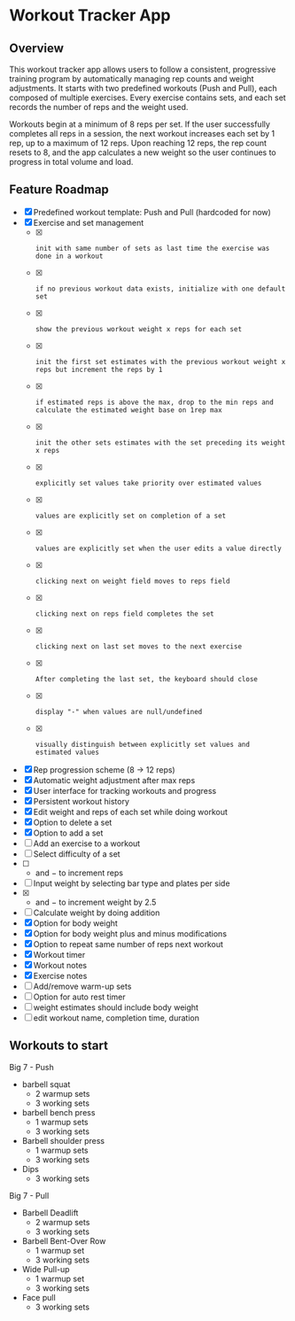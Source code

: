 # Workout Tracker App

## Overview

This workout tracker app allows users to follow a consistent, progressive training program by automatically managing rep counts and weight adjustments. It starts with two predefined workouts (Push and Pull), each composed of multiple exercises. Every exercise contains sets, and each set records the number of reps and the weight used.

Workouts begin at a minimum of 8 reps per set. If the user successfully completes all reps in a session, the next workout increases each set by 1 rep, up to a maximum of 12 reps. Upon reaching 12 reps, the rep count resets to 8, and the app calculates a new weight so the user continues to progress in total volume and load.

## Feature Roadmap

- [x] Predefined workout template: Push and Pull (hardcoded for now)
- [x] Exercise and set management
  - [x]     init with same number of sets as last time the exercise was done in a workout
  - [x]     if no previous workout data exists, initialize with one default set
  - [x]     show the previous workout weight x reps for each set
  - [x]     init the first set estimates with the previous workout weight x reps but increment the reps by 1
  - [x]     if estimated reps is above the max, drop to the min reps and calculate the estimated weight base on 1rep max
  - [x]     init the other sets estimates with the set preceding its weight x reps
  - [x]     explicitly set values take priority over estimated values
  - [x]     values are explicitly set on completion of a set
  - [x]     values are explicitly set when the user edits a value directly
  - [x]     clicking next on weight field moves to reps field
  - [x]     clicking next on reps field completes the set
  - [x]     clicking next on last set moves to the next exercise
  - [x]     After completing the last set, the keyboard should close
  - [x]     display "-" when values are null/undefined
  - [x]     visually distinguish between explicitly set values and estimated values
- [x] Rep progression scheme (8 → 12 reps)
- [x] Automatic weight adjustment after max reps
- [x] User interface for tracking workouts and progress
- [x] Persistent workout history
- [x] Edit weight and reps of each set while doing workout
- [x] Option to delete a set
- [x] Option to add a set
- [ ] Add an exercise to a workout
- [ ] Select difficulty of a set
- [ ] - and − to increment reps
- [ ] Input weight by selecting bar type and plates per side
- [x] - and − to increment weight by 2.5
- [ ] Calculate weight by doing addition
- [x] Option for body weight
- [x] Option for body weight plus and minus modifications
- [x] Option to repeat same number of reps next workout
- [x] Workout timer
- [x] Workout notes
- [x] Exercise notes
- [ ] Add/remove warm-up sets
- [ ] Option for auto rest timer
- [ ] weight estimates should include body weight
- [ ] edit workout name, completion time, duration

## Workouts to start

Big 7 - Push

- barbell squat
  - 2 warmup sets
  - 3 working sets
- barbell bench press
  - 1 warmup sets
  - 3 working sets
- Barbell shoulder press
  - 1 warmup sets
  - 3 working sets
- Dips
  - 3 working sets

Big 7 - Pull

- Barbell Deadlift
  - 2 warmup sets
  - 3 working sets
- Barbell Bent-Over Row
  - 1 warmup set
  - 3 working sets
- Wide Pull-up
  - 1 warmup set
  - 3 working sets
- Face pull
  - 3 working sets
